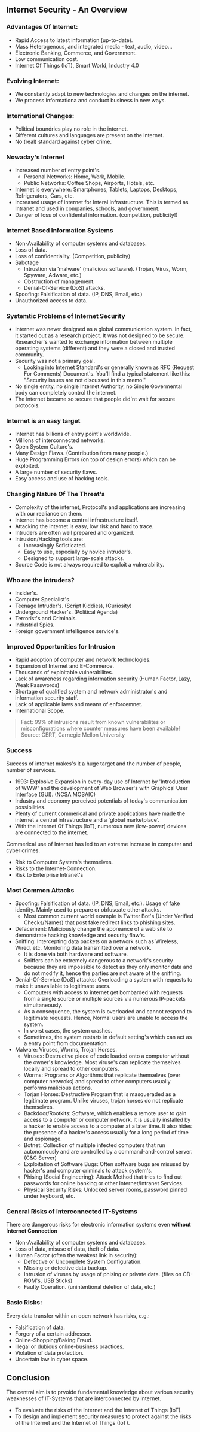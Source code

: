## Internet Security - An Overview

### Advantages Of Internet:

- Rapid Access to latest information (up-to-date).
- Mass Heterogenous, and integrated media - text, audio, video...
- Electronic Banking, Commerce, and Government.
- Low communication cost.
- Internet Of Things (IoT), Smart World, Industry 4.0

### Evolving Internet:
- We constantly adapt to new technologies and changes on the internet.
- We process informationa and conduct business in new ways.

### International Changes:
- Political boundries play no role in the internet.
- Different cultures and languages are present on the internet.
- No (real) standard against cyber crime.

### Nowaday's Internet
- Increased number of entry point's.
  - Personal Networks: Home, Work, Mobile.
  - Public Networks: Coffee Shops, Airports, Hotels, etc.
- Internet is everywhere: Smartphones, Tablets, Laptops, Desktops, Refrigerators, Cars, etc.
-  Increased usage of internet for Interal Infrastructure. This is termed as Intranet and used in companies, schools, and government.
-  Danger of loss of confidental information. (competition, publicity!)

### Internet Based Information Systems
- Non-Availability of computer systems and databases.
- Loss of data.
- Loss of confidentiality. (Competition, publicity)
- Sabotage
  - Intrustion via 'malware' (malicious software). (Trojan, Virus, Worm, Spyware, Adware, etc.)
  - Obstruction of management.
  - Denial-Of-Service (DoS) attacks.
- Spoofing: Falsification of data. (IP, DNS, Email, etc.)
- Unauthorized access to data.

### Systemtic Problems of Internet Security
- Internet was never designed as a global communication system. In fact, it started out as a research project. It was not designed to be secure. Researcher's wanted to exchange information between multiple operating systems (different) and they were a closed and trusted community.
- Security was not a primary goal.
  - Looking into Internet Standard's or generally known as RFC (Request For Comments) Document's. You'll find a typical statement like this: "Security issues are not discussed in this memo."
- No single entity, no single Internet Authority, no Single Govermental body can completely control the internet.
- The internet became so secure that people did'nt wait for secure protocols.

### Internet is an easy target
- Internet has billions of entry point's worldwide.
- Millions of interconnected networks.
- Open System Culture's.
- Many Design Flaws. (Contribution from many people.)
- Huge Programming Errors (on top of design errors) which can be exploited.
- A large number of security flaws.
- Easy access and use of hacking tools.
  
### Changing Nature Of The Threat's
- Complexity of the internet, Protocol's and applications are increasing with our realiance on them.
- Internet has become a central infrastructure itself.
- Attacking the internet is easy, low risk and hard to trace.
- Intruders are often well prepared and organized.
- Intrusion/Hacking tools are:
  - Increasingly Sofisticated.
  - Easy to use, especially by novice intruder's.
  - Designed to support large-scale attacks.
- Source Code is not always required to exploit a vulnerability.

### Who are the intruders?
- Insider's.
- Computer Specialist's.
- Teenage Intruder's. (Script Kiddies), (Curiosity)
- Underground Hacker's. (Political Agenda)
- Terrorist's and Criminals. 
- Industrial Spies.
- Foreign government intelligence service's.

### Improved Opportunities for Intrusion
- Rapid adoption of computer and network technologies.
- Expansion of Internet and E-Commerce.
- Thousands of exploitable vulnerabilites.
- Lack of awareness regarding information security (Human Factor, Lazy, Weak Passwords)
- Shortage of qualified system and network administrator's and information security staff.
- Lack of applicable laws and means of enforcemnet.
- International Scope.

> Fact: 99% of intrusions result from known vulnerabilites or misconfigurations where counter measures have been available! Source: CERT, Carnegie Mellon University

### Success
Success of internet makes's it a huge target and the number of people, number of services.
- 1993: Explosive Expansion in every-day use of Internet by 'Introduction of WWW' and the development of Web Browser's with Graphical User Interface (GUI). (NCSA MOSAIC)
- Industry and economy perceived potentials of today's communication possibilities.
- Plenty of current commerical and private applications have made the internet a central infrastructure and a 'global marketplace'.
- With the Internet Of Things (IoT), numerous new (low-power) devices are connected to the internet.

Commerical use of Internet has led to an extreme increase in computer and cyber crimes.
- Risk to Computer System's themselves.
- Risks to the Internet-Connection.
- Risk to Enterprise Intranet's


### Most Common Attacks
- Spoofing: Falsification of data. (IP, DNS, Email, etc.). Usage of fake identity. Mainly used to prepare or obfuscate other attacks.
  - Most common current world example is Twitter Bot's (Under Verified Checks/Names) that post fake redirect links to phishing sites.
- Defacement: Maliciously change the appreance of a web site to demonstrate hacking knowledge and security flaw's.
- Sniffing: Intercepting data packets on a network such as Wireless, Wired, etc. Monitoring data transmitted over a network.
  - It is done via both hardware and software.
  - Sniffers can be extremely dangerous to a network's security because they are impossible to detect as they only monitor data and do not modify it, hence the parties are not aware of the sniffing.
- Denial-Of-Service (DoS) attacks: Overloading a system with requests to make it unavailable to legitimate users.
  - Computers with access to internet get bombarded with requests from a single source or multiple sources via numerous IP-packets simultaneously.
  - As a consequence, the system is overloaded and cannot respond to legitimate requests. Hence, Normal users are unable to access the system.
  - In worst cases, the system crashes.
  - Sometimes, the system restarts in default setting's which can act as a entry point from documentation.
- Malware: Viruses, Worms, Trojan Horses.
  - Viruses: Destructive piece of code loaded onto a computer without the owner's knowledge. Most viruse's can replicate themselves locally and spread to other computers.
  - Worms: Programs or Algorithms that replicate themselves (over computer netwroks) and spread to other computers usually performs malicious actions.
  - Torjan Horses: Destructive Program that is masqueraded as a legitimate program. Unlike viruses, trojan horses do not replicate themselves.
  - Backdoor/Rootkits: Software, which enables a remote user to gain access to a computer or computer network. It is usually installed by a hacker to enable access to a computer at a later time. It also hides the presence of a hacker's access usually for a long period of time and espionage.
  - Botnet: Collection of multiple infected computers that run autonomously and are controlled by a command-and-control server. (C&C Server)
  - Exploitation of Software Bugs: Often software bugs are misused by hacker's and computer criminals to attack system's.
  - Phising (Social Engineering): Attack Method that tries to find out passwords for online banking or other Internet/Intranet Services.
  - Physical Security Risks: Unlocked server rooms, password pinned under keyboard, etc.

### General Risks of Interconnected IT-Systems

There are dangerous risks for electronic information systems even **without Internet Connection**
- Non-Availability of computer systems and databases.
- Loss of data, misuse of data, theft of data.
- Human Factor (often the weakest link in security):
  - Defective or Uncomplete System Configuration.
  - Missing or defective data backup.
  - Intrusion of viruses by usage of phising or private data. (files on CD-ROM's, USB Sticks)
  - Faulty Operation. (unintentional deletion of data, etc.)


### Basic Risks:
Every data transfer within an open network has risks, e.g.:
- Falsification of data.
- Forgery of a certain addresser.
- Online-Shopping/Baking Fraud.
- Illegal or dubious online-business practices.
- Violation of data protection.
- Uncertain law in cyber space.

## Conclusion

The central aim is to prvoide fundamental knowledge about various security weaknesses of IT-Systems that are interconnected by Internet.

- To evaluate the risks of the Internet and the Internet of Things (IoT).
- To design and implement security measures to protect against the risks of the Internet and the Internet of Things (IoT).